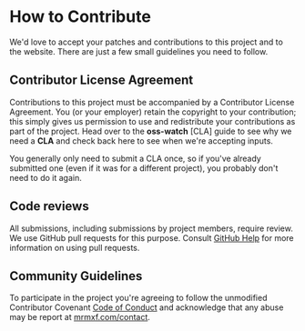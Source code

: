 # How to Contribute

We'd love to accept your patches and contributions to this project and to the
website. There are just a few small guidelines you need to follow.

## Contributor License Agreement

Contributions to this project must be accompanied by a Contributor License
Agreement. You (or your employer) retain the copyright to your contribution;
this simply gives us permission to use and redistribute your contributions as
part of the project. Head over to the **oss-watch** [CLA] guide to see why we
need a **CLA** and check back here to see when we're accepting inputs.

You generally only need to submit a CLA once, so if you've already submitted one
(even if it was for a different project), you probably don't need to do it
again.

## Code reviews

All submissions, including submissions by project members, require review. We
use GitHub pull requests for this purpose. Consult
[GitHub Help](https://help.github.com/articles/about-pull-requests/) for more
information on using pull requests.

## Community Guidelines

To participate in the project you're agreeing to follow the unmodified
Contributor Covenant [Code of Conduct]
and acknowledge that any abuse may be report at [mrmxf.com/contact](https://mrmxf.com/contact).

[Code of Conduct]: https://www.contributor-covenant.org/version/2/1/code_of_conduct/